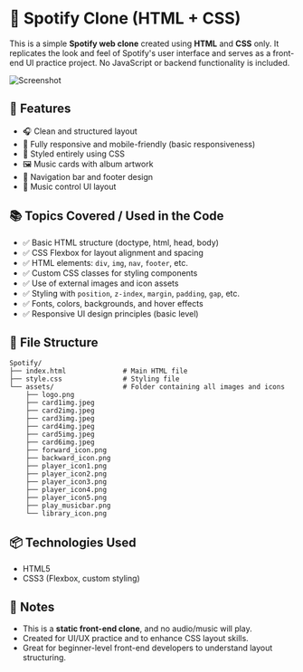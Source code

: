 
# 🎵 Spotify Clone (HTML + CSS)

This is a simple **Spotify web clone** created using **HTML** and **CSS** only. It replicates the look and feel of Spotify's user interface and serves as a front-end UI practice project. No JavaScript or backend functionality is included.

![Screenshot](assets/screenshot.jpeg)

## 🚀 Features

- 🎧 Clean and structured layout
- 📱 Fully responsive and mobile-friendly (basic responsiveness)
- 🎨 Styled entirely using CSS
- 🖼️ Music cards with album artwork
- 🧭 Navigation bar and footer design
- 🎵 Music control UI layout

## 📚 Topics Covered / Used in the Code

- ✅ Basic HTML structure (doctype, html, head, body)
- ✅ CSS Flexbox for layout alignment and spacing
- ✅ HTML elements: `div`, `img`, `nav`, `footer`, etc.
- ✅ Custom CSS classes for styling components
- ✅ Use of external images and icon assets
- ✅ Styling with `position`, `z-index`, `margin`, `padding`, `gap`, etc.
- ✅ Fonts, colors, backgrounds, and hover effects
- ✅ Responsive UI design principles (basic level)

## 📁 File Structure

```
Spotify/
├── index.html              # Main HTML file
├── style.css               # Styling file
└── assets/                 # Folder containing all images and icons
    ├── logo.png
    ├── card1img.jpeg
    ├── card2img.jpeg
    ├── card3img.jpeg
    ├── card4img.jpeg
    ├── card5img.jpeg
    ├── card6img.jpeg
    ├── forward_icon.png
    ├── backward_icon.png
    ├── player_icon1.png
    ├── player_icon2.png
    ├── player_icon3.png
    ├── player_icon4.png
    ├── player_icon5.png
    ├── play_musicbar.png
    └── library_icon.png
```

## 📦 Technologies Used

- HTML5
- CSS3 (Flexbox, custom styling)


## 📝 Notes

- This is a **static front-end clone**, and no audio/music will play.
- Created for UI/UX practice and to enhance CSS layout skills.
- Great for beginner-level front-end developers to understand layout structuring.


